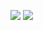 ![](https://media.giphy.com/media/Q8xuJjjxQHHJdHn7gJ/giphy.gif)
![](https://media.giphy.com/media/M3nwJpDEUxkCzVftCi/giphy.gif)
